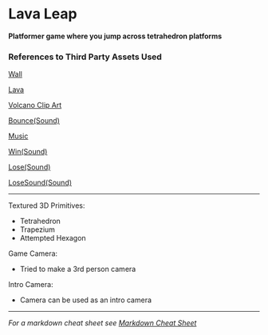 ﻿
# Lava Leap
**Platformer game where you jump across tetrahedron platforms**

### References to Third Party Assets Used
[Wall](https://www.turbosquid.com/FullPreview/Index.cfm/ID/748580)

[Lava](https://www.deviantart.com/brennanwright/art/Lava-Texture-416036870)

[Volcano Clip Art](https://media.istockphoto.com/vectors/volcano-erupting-vector-id504818910?k=6&m=504818910&s=612x612&w=0&h=NmZZBfYtVnd41GAuWjGdjmtvuHNDIhm3uHjQtcpHht0=)

[Bounce(Sound)](https://freesound.org/people/Leszek_Szary/sounds/146726/)

[Music](https://youtu.be/Iy4iQvJo24U)

[Win(Sound)](https://freesound.org/people/Mativve/sounds/391539/)

[Lose(Sound)](https://freesound.org/people/LittleRobotSoundFactory/sounds/270329/)

[LoseSound(Sound)](https://freesound.org/people/CrimsonImaging/sounds/493743/)

---

Textured 3D Primitives:
-   Tetrahedron
-   Trapezium
-   Attempted Hexagon

Game Camera:
- Tried to make a 3rd person camera

Intro Camera:
- Camera can be used as an intro camera

---

*For a markdown cheat sheet see [Markdown Cheat Sheet](https://www.markdownguide.org/cheat-sheet/)*


